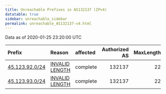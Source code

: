 ```yaml
---
title: Unreachable Prefixes in AS132137 (IPv4)
datatable: true
sidebar: unreachable_sidebar
permalink: unreachable_AS132137-v4.html
---
```


Data as of 2020-01-25 23:20:00 UTC


<div class="datatable-begin"></div>

| Prefix                                                 | Reason                                                                                                    | affected   |   Authorized AS |   MaxLength | Anchor                                       |   unreachable /24s |
|:-------------------------------------------------------|:----------------------------------------------------------------------------------------------------------|:-----------|----------------:|------------:|:---------------------------------------------|-------------------:|
| [45.123.92.0/24](https://stat.ripe.net/45.123.92.0/24) | [INVALID LENGTH](https://rpki-validator.ripe.net/announcement-preview?asn=AS132137&prefix=45.123.92.0/24) | complete   |          132137 |          22 | [APNIC](unreachable_APNIC_RPKI_Root-v4.html) |                  1 |
| [45.123.93.0/24](https://stat.ripe.net/45.123.93.0/24) | [INVALID LENGTH](https://rpki-validator.ripe.net/announcement-preview?asn=AS132137&prefix=45.123.93.0/24) | complete   |          132137 |          22 | [APNIC](unreachable_APNIC_RPKI_Root-v4.html) |                  1 |

<div class="datatable-end"></div>